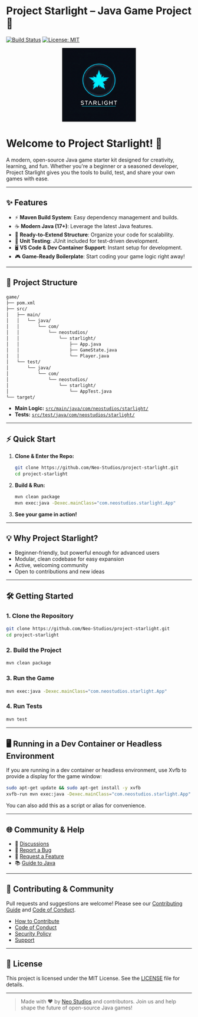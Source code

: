 # Project Starlight – Java Game Project 🚀

[![Build Status](https://github.com/Neo-Studios/project-starlight/actions/workflows/maven.yml/badge.svg)](https://github.com/Neo-Studios/project-starlight/actions)
[![License: MIT](https://img.shields.io/badge/License-MIT-yellow.svg)](LICENSE)

<p align="center">
  <img src="https://raw.githubusercontent.com/Neo-Studios/project-starlight/main/assets/logo.png" alt="Project Starlight Logo" width="200"/>
</p>

# Welcome to Project Starlight! 🌟

A modern, open-source Java game starter kit designed for creativity, learning, and fun. Whether you're a beginner or a seasoned developer, Project Starlight gives you the tools to build, test, and share your own games with ease.

---

## ✨ Features

- ⚡ **Maven Build System**: Easy dependency management and builds.
- ☕ **Modern Java (17+)**: Leverage the latest Java features.
- 🧩 **Ready-to-Extend Structure**: Organize your code for scalability.
- 🧪 **Unit Testing**: JUnit included for test-driven development.
- 🖥️ **VS Code & Dev Container Support**: Instant setup for development.
- 🎮 **Game-Ready Boilerplate**: Start coding your game logic right away!

---

## 📂 Project Structure

```text
game/
├── pom.xml
├── src/
│   ├── main/
│   │   └── java/
│   │       └── com/
│   │           └── neostudios/
│   │               └── starlight/
│   │                   ├── App.java
│   │                   ├── GameState.java
│   │                   └── Player.java
│   └── test/
│       └── java/
│           └── com/
│               └── neostudios/
│                   └── starlight/
│                       └── AppTest.java
└── target/
```

- **Main Logic:** [`src/main/java/com/neostudios/starlight/`](game/src/main/java/com/neostudios/starlight/)
- **Tests:** [`src/test/java/com/neostudios/starlight/`](game/src/test/java/com/neostudios/starlight/)

---

## ⚡ Quick Start

1. **Clone & Enter the Repo:**
   ```sh
   git clone https://github.com/Neo-Studios/project-starlight.git
   cd project-starlight
   ```
2. **Build & Run:**
   ```sh
   mvn clean package
   mvn exec:java -Dexec.mainClass="com.neostudios.starlight.App"
   ```
3. **See your game in action!**

---

## 💡 Why Project Starlight?

- Beginner-friendly, but powerful enough for advanced users
- Modular, clean codebase for easy expansion
- Active, welcoming community
- Open to contributions and new ideas

---

## 🛠️ Getting Started

### 1. Clone the Repository

```sh
git clone https://github.com/Neo-Studios/project-starlight.git
cd project-starlight
```

### 2. Build the Project

```sh
mvn clean package
```

### 3. Run the Game

```sh
mvn exec:java -Dexec.mainClass="com.neostudios.starlight.App"
```

### 4. Run Tests

```sh
mvn test
```

---

## 🖥️ Running in a Dev Container or Headless Environment

If you are running in a dev container or headless environment, use Xvfb to provide a display for the game window:

```sh
sudo apt-get update && sudo apt-get install -y xvfb
xvfb-run mvn exec:java -Dexec.mainClass="com.neostudios.starlight.App"
```

You can also add this as a script or alias for convenience.

---

## 🌐 Community & Help

- 💬 [Discussions](https://github.com/Neo-Studios/project-starlight/discussions)
- 🐞 [Report a Bug](.github/ISSUE_TEMPLATE/bug_report.yml)
- 🚀 [Request a Feature](.github/ISSUE_TEMPLATE/feature_request.yml)
- 📚 [Guide to Java](guide-to-java.md)

---

## 🤝 Contributing & Community

Pull requests and suggestions are welcome! Please see our [Contributing Guide](CONTRIBUTING.md) and [Code of Conduct](CODE_OF_CONDUCT.md).

- [How to Contribute](CONTRIBUTING.md)
- [Code of Conduct](CODE_OF_CONDUCT.md)
- [Security Policy](SECURITY.md)
- [Support](SUPPORT.md)

---

## 📄 License

This project is licensed under the MIT License. See the [LICENSE](LICENSE) file for details.

---

> Made with ❤️ by [Neo Studios](https://github.com/Neo-Studios) and contributors. Join us and help shape the future of open-source Java games!
